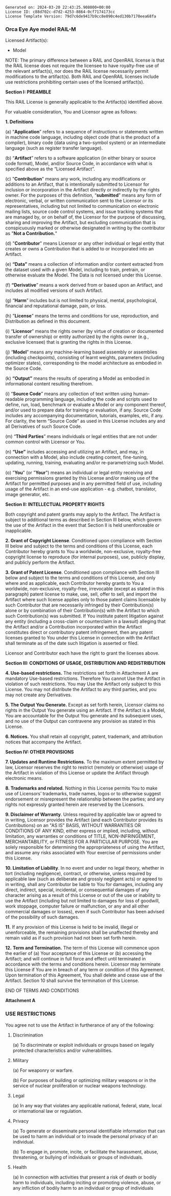 ~~~
Generated on: 2024-03-20 22:43:25.908000+00:00
License ID: c88d702c-d7d2-4253-8864-0cf7174173cc
License Template Version: 79d7c6de9417b9cc8e090c4ed130b7170eea68fa
~~~

### **Orca Eye Aye model RAIL-M**

Licensed Artifact(s):

   - Model


NOTE: The primary difference between a RAIL and OpenRAIL license is that the RAIL license does not require the licensee to have royalty-free use of the relevant artifact(s), nor does the RAIL license necessarily permit modifications to the artifact(s). Both RAIL and OpenRAIL licenses include use restrictions prohibiting certain uses of the licensed artifact(s).

**Section I: PREAMBLE**

This RAIL License is generally applicable to the Artifact(s) identified above.

For valuable consideration, You and Licensor agree as follows:

**1. Definitions**

(a) “**Application**” refers to a sequence of instructions or statements written in machine code language, including object code (that is the product of a compiler), binary code (data using a two-symbol system) or an intermediate language (such as register transfer language).

(b) “**Artifact**” refers to a software application (in either binary or source code format), Model, and/or Source Code, in accordance with what is specified above as the “Licensed Artifact”.

(c) "**Contribution**" means any work, including any modifications or additions to an Artifact, that is intentionally submitted to Licensor for inclusion or incorporation in the Artifact directly or indirectly by the rights owner. For the purposes of this definition, “**submitted**” means any form of electronic, verbal, or written communication sent to the Licensor or its representatives, including but not limited to communication on electronic mailing lists, source code control systems, and issue tracking systems that are managed by, or on behalf of, the Licensor for the purpose of discussing, sharing and improving the Artifact, but excluding communication that is conspicuously marked or otherwise designated in writing by the contributor as "**Not a Contribution.**"

(d) "**Contributor**" means Licensor or any other individual or legal entity that creates or owns a Contribution that is added to or incorporated into an Artifact.

(e) **“Data”** means a collection of information and/or content extracted from the dataset used with a given Model, including to train, pretrain, or otherwise evaluate the Model. The Data is not licensed under this License.

(f) **“Derivative**” means a work derived from or based upon an Artifact, and includes all modified versions of such Artifact.

(g) “**Harm**” includes but is not limited to physical, mental, psychological, financial and reputational damage, pain, or loss.

(h) "**License**" means the terms and conditions for use, reproduction, and Distribution as defined in this document.

(i) “**Licensor**” means the rights owner (by virtue of creation or documented transfer of ownership) or entity authorized by the rights owner (e.g., exclusive licensee) that is granting the rights in this License.

(j) “**Model**” means any machine-learning based assembly or assemblies (including checkpoints), consisting of learnt weights, parameters (including optimizer states), corresponding to the model architecture as embodied in the Source Code. 

(k) **“Output”** means the results of operating a Model as embodied in informational content resulting therefrom.

(i) “**Source Code**” means any collection of text written using human-readable programming language, including the code and scripts used to define, run, load, benchmark or evaluate a Model or any component thereof, and/or used to prepare data for training or evaluation, if any. Source Code includes any accompanying documentation, tutorials, examples, etc, if any. For clarity, the term “Source Code” as used in this License includes any and all Derivatives of such Source Code.

(m) “**Third Parties**” means individuals or legal entities that are not under common control with Licensor or You.

(n) **“Use”** includes accessing and utilizing an Artifact, and may, in connection with a Model, also include creating content, fine-tuning, updating, running, training, evaluating and/or re-parametrizing such Model.

(o) "**You**" (or "**Your**") means an individual or legal entity receiving and exercising permissions granted by this License and/or making use of the Artifact for permitted purposes and in any permitted field of use, including usage of the Artifact in an end-use application - e.g. chatbot, translator, image generator, etc.

**Section II: INTELLECTUAL PROPERTY RIGHTS**

Both copyright and patent grants may apply to the Artifact. The Artifact is subject to additional terms as described in Section III below, which govern the use of the Artifact in the event that Section II is held unenforceable or inapplicable.

**2. Grant of Copyright License**. Conditioned upon compliance with Section III below and subject to the terms and conditions of this License, each Contributor hereby grants to You a worldwide, non-exclusive, royalty-free copyright license to reproduce (for internal purposes), use, publicly display, and publicly perform the Artifact.

**3. Grant of Patent License**. Conditioned upon compliance with Section III below and subject to the terms and conditions of this License, and only where and as applicable, each Contributor hereby grants to You a worldwide, non-exclusive, royalty-free, irrevocable (except as stated in this paragraph) patent license to make, use, sell, offer to sell, and import the Artifact where such license applies only to those patent claims licensable by such Contributor that are necessarily infringed by their Contribution(s) alone or by combination of their Contribution(s) with the Artifact to which such Contribution(s) was submitted. If You institute patent litigation against any entity (including a cross-claim or counterclaim in a lawsuit) alleging that the Artifact and/or a Contribution incorporated within the Artifact constitutes direct or contributory patent infringement, then any patent licenses granted to You under this License in connection with the Artifact shall terminate as of the date such litigation is asserted or filed.

Licensor and Contributor each have the right to grant the licenses above.

**Section III: CONDITIONS OF USAGE, DISTRIBUTION AND REDISTRIBUTION**

**4. Use-based restrictions.** The restrictions set forth in Attachment A are mandatory Use-based restrictions. Therefore You cannot Use the Artifact in violation of such restrictions. You may Use the Artifact only subject to this License. You may not distribute the Artifact to any third parties, and you may not create any Derivatives.

**5. The Output You Generate.**  Except as set forth herein, Licensor claims no rights in the Output You generate using an Artifact. If the Artifact is a Model, You are accountable for the Output You generate and its subsequent uses, and no use of the Output can contravene any provision as stated in this License. 

**6. Notices.** You shall retain all copyright, patent, trademark, and attribution notices that accompany the Artifact.

**Section IV: OTHER PROVISIONS**

**7. Updates and Runtime Restrictions.** To the maximum extent permitted by law, Licensor reserves the right to restrict (remotely or otherwise) usage of the Artifact in violation of this License or update the Artifact through electronic means.

**8. Trademarks and related.** Nothing in this License permits You to make use of Licensors’ trademarks, trade names, logos or to otherwise suggest endorsement or misrepresent the relationship between the parties; and any rights not expressly granted herein are reserved by the Licensors.

**9. Disclaimer of Warranty**. Unless required by applicable law or agreed to in writing, Licensor provides the Artifact (and each Contributor provides its Contributions) on an "AS IS" BASIS, WITHOUT WARRANTIES OR CONDITIONS OF ANY KIND, either express or implied, including, without limitation, any warranties or conditions of TITLE, NON-INFRINGEMENT, MERCHANTABILITY, or FITNESS FOR A PARTICULAR PURPOSE. You are solely responsible for determining the appropriateness of using the Artifact, and assume any risks associated with Your exercise of permissions under this License.

**10. Limitation of Liability**. In no event and under no legal theory, whether in tort (including negligence), contract, or otherwise, unless required by applicable law (such as deliberate and grossly negligent acts) or agreed to in writing, shall any Contributor be liable to You for damages, including any direct, indirect, special, incidental, or consequential damages of any character arising as a result of this License or out of the use or inability to use the Artifact (including but not limited to damages for loss of goodwill, work stoppage, computer failure or malfunction, or any and all other commercial damages or losses), even if such Contributor has been advised of the possibility of such damages.

**11.** If any provision of this License is held to be invalid, illegal or unenforceable, the remaining provisions shall be unaffected thereby and remain valid as if such provision had not been set forth herein.

**12.** **Term and Termination.** The term of this License will commence upon the earlier of (a) Your acceptance of this License or (b) accessing the Artifact; and will continue in full force and effect until terminated in accordance with the terms and conditions herein. Licensor may terminate this License if You are in breach of any term or condition of this Agreement. Upon termination of this Agreement, You shall delete and cease use of the Artifact. Section 10 shall survive the termination of this License.

END OF TERMS AND CONDITIONS

 

**Attachment A**

### **USE RESTRICTIONS**

You agree not to use the Artifact in furtherance of any of the following:


1. Discrimination

   (a) To discriminate or exploit individuals or groups based on legally protected characteristics and/or vulnerabilities.


2. Military

   (a) For weaponry or warfare.

   (b) For purposes of building or optimizing military weapons or in the service of nuclear proliferation or nuclear weapons technology.


3. Legal

   (a) In any way that violates any applicable national, federal, state, local or international law or regulation.


4. Privacy

   (a) To generate or disseminate personal identifiable information that can be used to harm an individual or to invade the personal privacy of an individual.

   (b) To engage in, promote, incite, or facilitate the harassment, abuse, threatening, or bullying of individuals or groups of individuals.


5. Health

   (a) In connection with activities that present a risk of death or bodily harm to individuals, including inciting or promoting violence, abuse, or any infliction of bodily harm to an individual or group of individuals

